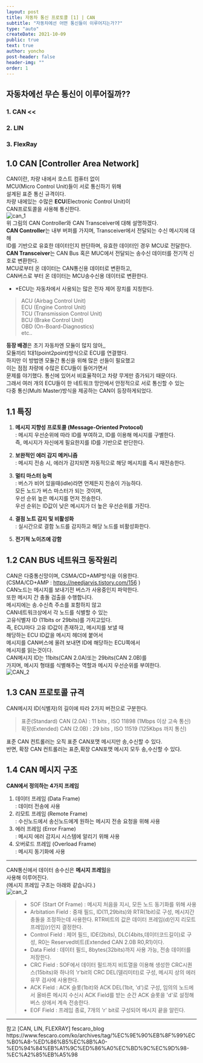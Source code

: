```yaml
---
layout: post
title: 자동차 통신 프로토콜 [1] | CAN
subtitle: "자동차에선 어떤 통신들이 이루어지는가??"
type: "auto"
createDate: 2021-10-09
public: true
text: true
author: yoncho
post-header: false
header-img: ""
order: 1
---
```


## 자동차에선 무슨 통신이 이루어질까??

### 1. CAN  <<
### 2. LIN
### 3. FlexRay  


## 1.0 CAN [Controller Area Network]
CAN이란, 차량 내에서 호스트 컴퓨터 없이  
MCU(Micro Control Unit)들이 서로 통신하기 위해  
설계된 표준 통신 규격이다.  
차량 내에있는 수많은 **ECU**(Electronic Control Unit)이  
CAN프로토콜을 사용해 통신한다.  
![can_1](https://user-images.githubusercontent.com/44021629/136659153-2b0852e7-e45e-4541-b293-c5f8c064f767.PNG)    
위 그림의 CAN Controller와 CAN Transceiver에 대해 설명하겠다.  
**CAN Controller**는 내부 버퍼를 가지며, Transceiver에서 전달되는 수신 메시지에 대해  
ID를 기반으로 유효한 데이터인지 판단하며, 유효한 데이터인 경우 MCU로 전달한다.  
**CAN Transceiver**는 CAN Bus 혹은 MUC에서 전달되는 송수신 데이터를 전기적 신호로 변환한다.  
MCU로부터 온 데이터는 CAN통신용 데이터로 변환하고,  
CAN버스로 부터 온 데이터는 MCU송수신용 데이터로 변환한다.  

+ *ECU는 자동차에서 사용되는 많은 전자 제어 장치를 지칭한다.  
> ACU (Airbag Control Unit)  
> ECU (Engine Control Unit)  
> TCU (Transmission Control Unit)  
> BCU (Brake Control Unit)  
> OBD (On-Board-Diagnostics)  
> etc..  



**등장 배경**은 초기 자동차엔 모듈이 많지 않아,,  
모듈끼리 1대1(point2point)방식으로 ECU를 연결했다.  
하지만 이 방법엔 모듈간 통신을 위해 많은 선들이 필요했고   
이는 점점 차량에 수많은 ECU들이 들어가면서  
문제를 야기했다. 통신에 있어서 비효율적이고 차량 무게만 증가되기 때문이다.  
그래서 여러 개의 ECU들이 한 네트워크 망안에서 안정적으로 서로 통신할 수 있는  
다중 통신(Multi Master)방식을 제공하는 CAN이 등장하게되었다.  

## 1.1 특징  
1. **메시지 지향성 프로토콜 (Message-Oriented Protocol)**  
: 메시지 우선순위에 따라 ID를 부여하고, ID를 이용해 메시지를 구별한다.  
즉, 메시지가 자신에게 필요한지를 ID를 기반으로 판단한다.  

2. **보완적인 에러 감지 메커니즘**  
: 메시지 전송 시, 에러가 감지되면 자동적으로 해당 메시지를 즉시 재전송한다.  

3. **멀티 마스터 능력**  
: 버스가 비어 있을때(idle)라면 언제든지 전송이 가능하다.  
모든 노드가 버스 마스터가 되는 것이며,  
우선 순위 높은 메시지를 먼저 전송한다.  
우선 순위는 ID값이 낮은 메시지가 더 높은 우선순위를 가진다.  

4. **결점 노트 감지 및 비활성화**  
: 실시간으로 결함 노드를 감지하고 해당 노드를 비활성화한다.  

5. **전기적 노이즈에 강함**  


## 1.2 CAN BUS 네트워크 동작원리  
CAN은 다중통신망이며, CSMA/CD+AMP방식을 이용한다.   
(CSMA/CD+AMP : https://needjarvis.tistory.com/156 )  
CAN노드는 메시지를 보내기전 버스가 사용중인지 파악한다.  
또한 메시지 간 충돌 검출을 수행합니다.  
메시지에는 송.수신측 주소를 포함하지 않고  
CAN네트워크상에서 각 노드를 식별할 수 있는  
고유식별자 ID (11bits or 29bits)를 가지고있다.  
즉, ECU마다 고유 ID값이 존재하고, 메시지를 보낼 때  
해당하는 ECU ID값을 메시지 헤더에 붙어서  
메시지를 CAN버스에 올려 보내면 ID에 해당하는 ECU쪽에서   
메시지를 읽는것이다.  
CAN메시지 ID는 11bits(CAN 2.0A)또는 29bits(CAN 2.0B)를  
가지며, 메시지 형태를 식별해주는 역할과 메시지 우선순위를 부여한다.  
![CAN_2](https://user-images.githubusercontent.com/44021629/136658704-1a00dcb5-3e01-4379-8c4c-d492f28346bd.PNG)  

## 1.3 CAN 프로토콜 규격  
CAN메시지 ID(식별자)의 길이에 따라 2가지 버전으로 구분한다.  
> 표준(Standard) CAN (2.0A) : 11 bits , ISO 11898 (1Mbps 이상 고속 통신)   
> 확장(Extended) CAN (2.0B) : 29 bits , ISO 11519 (125Kbps 까지 통신)  
  
표준 CAN 컨트롤러는 오직 표준 CAN포맷 메시지만 송,수신할 수 있다.  
반면, 확장 CAN 컨트롤러는 표준,확장 CAN포맷 메시지 모두 송,수신할 수 있다.  

## 1.4 CAN 메시지 구조  
**CAN에서 정의하는 4가지 프레임**    
1. 데이터 프레임 (Data Frame)  
: 데이터 전송에 사용
2. 리모트 프레임 (Remote Frame)  
: 수신노드에서 송신노드에게 원하는 메시지 전송 요청을 위해 사용
3. 에러 프레임 (Error Frame)  
: 메시지 에러 감지시 시스템에 알리기 위해 사용
4. 오버로드 프레임 (Overload Frame)  
: 메시지 동기화에 사용
<hr>    

CAN통신에서 데이터 송수신은 **메시지 프레임**을  
사용해 이루어진다.  
(메시지 프레임 구조는 아래와 같습니다.)  
![can_2](https://user-images.githubusercontent.com/44021629/136658701-24375198-79d0-4c2d-bc75-5cdefaca35ce.jpg)  

> - SOF (Start Of Frame) : 메시지 처음을 지시, 모든 노드 동기화를 위해 사용  
> - Arbitation Field : 중재 필드, ID(11,29bits)와 RTR(1bit)로 구성, 메시지간 충돌을 조정하는데 사용한다. RTR비트의 값은 데이터 프레임(d)인지 리모트 프레임(r)인지 결정한다.  
> - Control Field : 제어 필드, IDE(2bits), DLC(4bits,데이터코드길이)로 구성, R0는 Reserved비트(Extended CAN 2.0B R0,R1)이다.  
> - Data Field : 데이터 필드, 8bytes(32bits)까지 사용 가능, 전송 데이터를 저장한다.  
> - CRC Field : SOF에서 데이터 필드까지 비트열을 이용해 생성한 CRC시퀀스(15bits)와 하나의 'r'bit의 CRC DEL(델리미터)로 구성, 메시지 상의 에러 유무 검사에 사용한다.  
> - ACK Field : ACK 슬롯(1bit)와 ACK DEL(1bit, 'd')로 구성, 임의의 노드에서 올바른 메시지 수신시 ACK Field를 받는 순간 ACK 슬롯을 'd'로 설정해 버스 상에서 계속 전송한다.  
> - EOF Field : 프레임 종료, 7개의 'r' bit로 구성되어 메시지 끝을 알린다.  







<hr>
참고   
[CAN, LIN, FLEXRAY] fescaro_blog    
https://www.fescaro.com/ko/archives/tag/%EC%9E%90%EB%8F%99%EC%B0%A8-%ED%86%B5%EC%8B%A0-%ED%94%84%EB%A1%9C%ED%86%A0%EC%BD%9C%EC%9D%98-%EC%A2%85%EB%A5%98



